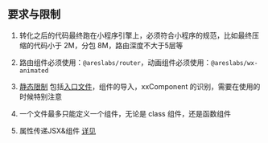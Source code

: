## 要求与限制

1. 转化之后的代码最终跑在小程序引擎上，必须符合小程序的规范，比如最终压缩的代码小于 2M，分包 8M，路由深度不大于5层等

2. 路由组件必须使用：`@areslabs/router`，动画组件必须使用：`@areslabs/wx-animated`

3. [静态限制](./静态限制.md) 包括[入口文件](./入口文件.md)，组件的导入，xxComponent 的识别，需要在使用的时候特别注意

4. 一个文件最多只能定义一个组件，无论是 class 组件，还是函数组件

5. 属性传递JSX&组件 [详见](./属性传递JSX&组件.md)





